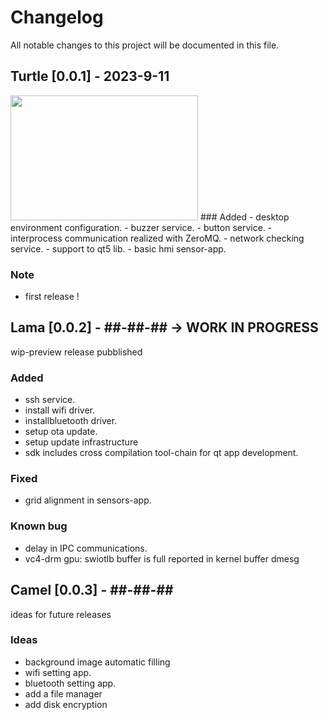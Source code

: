 # Changelog
All notable changes to this project will be documented in this file.

## Turtle [0.0.1] -  2023-9-11
<img src="[percorso/della/tua/foto.jpg](https://github.com/waelkarman/bunch-linux-manifests/blob/main/miscellaneous/wayland-screenshot-turtle-v0.1.png)" width="300" height="200">
### Added
- desktop environment configuration.
- buzzer service.
- button service.
- interprocess communication realized with ZeroMQ.
- network checking service.
- support to qt5 lib.
- basic hmi sensor-app.

### Note
- first release !

## Lama [0.0.2] -  ##-##-## -> WORK IN PROGRESS
wip-preview release pubblished
### Added
- ssh service.
- install wifi driver.
- installbluetooth driver.
- setup ota update.
- setup update infrastructure
- sdk includes cross compilation tool-chain for qt app development.

### Fixed
- grid alignment in sensors-app.

### Known bug
- delay in IPC communications.
- vc4-drm gpu: swiotlb buffer is full reported in kernel buffer dmesg

## Camel [0.0.3] -  ##-##-## 
ideas for future releases
### Ideas
- background image automatic filling
- wifi setting app.
- bluetooth setting app.
- add a file manager
- add disk encryption
